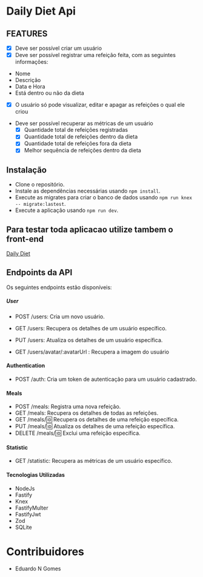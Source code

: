 # Daily Diet Api

## FEATURES

- [x] Deve ser possível criar um usuário 
- [x] Deve ser possível registrar uma refeição feita, com as seguintes informações:

- Nome
- Descrição
- Data e Hora
- Está dentro ou não da dieta

- [x] O usuário só pode visualizar, editar e apagar as refeições o qual ele criou

- Deve ser possível recuperar as métricas de um usuário
  - [x] Quantidade total de refeições registradas
  - [x] Quantidade total de refeições dentro da dieta
  - [x] Quantidade total de refeições fora da dieta
  - [x] Melhor sequência de refeições dentro da dieta

## Instalação

- Clone o repositório.
- Instale as dependências necessárias usando ```npm install```.
- Execute as migrates para criar o banco de dados usando ```npm run knex -- migrate:lastest```.
- Execute a aplicação usando ```npm run dev```.

## Para testar toda aplicacao utilize tambem o front-end
[Daily Diet](https://github.com/EduardoNGomes/Daily_Diet_Front-end)

## Endpoints da API

Os seguintes endpoints estão disponíveis:

##### User

- POST /users: Cria um novo usuário.
- GET /users: Recupera os detalhes de um usuário específico.
- PUT /users: Atualiza os detalhes de um usuário específica.

- GET /users/avatar/:avatarUrl : Recupera a imagem do usuário

#### Authentication

- POST /auth: Cria um token de autenticação para um usuário cadastrado.

#### Meals

- POST /meals: Registra uma nova refeição.
- GET /meals: Recupera os detalhes de todas as refeições.
- GET /meals/:id: Recupera os detalhes de uma refeição específica.
- PUT /meals/:id: Atualiza os detalhes de uma refeição específica.
- DELETE /meals/:id: Exclui uma refeição específica.

#### Statistic

- GET /statistic: Recupera as métricas de um usuário específico.

#### Tecnologias Utilizadas

- NodeJs
- Fastify
- Knex
- FastifyMulter
- FastifyJwt
- Zod
- SQLite

# Contribuidores

- Eduardo N Gomes
